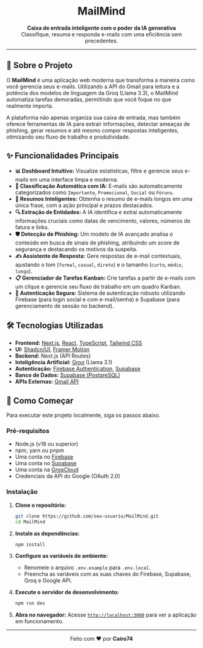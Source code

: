 <div align="center">
  <h1 align="center">MailMind</h1>
  <p align="center">
    <strong>Caixa de entrada inteligente com o poder da IA generativa</strong>
    <br />
    Classifique, resuma e responda e-mails com uma eficiência sem precedentes.
  </p>
</div>

---

## 🚀 Sobre o Projeto

O **MailMind** é uma aplicação web moderna que transforma a maneira como você gerencia seus e-mails. Utilizando a API do Gmail para leitura e a potência dos modelos de linguagem da Groq (Llama 3.3), o MailMind automatiza tarefas demoradas, permitindo que você foque no que realmente importa.

A plataforma não apenas organiza sua caixa de entrada, mas também oferece ferramentas de IA para extrair informações, detectar ameaças de phishing, gerar resumos e até mesmo compor respostas inteligentes, otimizando seu fluxo de trabalho e produtividade.

## ✨ Funcionalidades Principais

- **📊 Dashboard Intuitivo:** Visualize estatísticas, filtre e gerencie seus e-mails em uma interface limpa e moderna.
- **🤖 Classificação Automática com IA:** E-mails são automaticamente categorizados como `Importante`, `Promocional`, `Social` ou `Fóruns`.
- **📝 Resumos Inteligentes:** Obtenha o resumo de e-mails longos em uma única frase, com a ação principal e prazos destacados.
- **🔍 Extração de Entidades:** A IA identifica e extrai automaticamente informações cruciais como datas de vencimento, valores, números de fatura e links.
- **🛡️ Detecção de Phishing:** Um modelo de IA avançado analisa o conteúdo em busca de sinais de phishing, atribuindo um score de segurança e destacando os motivos da suspeita.
- **✍️ Assistente de Resposta:** Gere respostas de e-mail contextuais, ajustando o tom (`formal`, `casual`, `direto`) e o tamanho (`curto`, `médio`, `longo`).
- **📋 Gerenciador de Tarefas Kanban:** Crie tarefas a partir de e-mails com um clique e gerencie seu fluxo de trabalho em um quadro Kanban.
- **🔐 Autenticação Segura:** Sistema de autenticação robusto utilizando Firebase (para login social e com e-mail/senha) e Supabase (para gerenciamento de sessão no backend).

## 🛠️ Tecnologias Utilizadas

- **Frontend:** [Next.js](https://nextjs.org/), [React](https://reactjs.org/), [TypeScript](https://www.typescriptlang.org/), [Tailwind CSS](https://tailwindcss.com/)
- **UI:** [Shadcn/UI](https://ui.shadcn.com/), [Framer Motion](https://www.framer.com/motion/)
- **Backend:** Next.js (API Routes)
- **Inteligência Artificial:** [Groq](https://groq.com/) (Llama 3.1)
- **Autenticação:** [Firebase Authentication](https://firebase.google.com/docs/auth), [Supabase](https://supabase.io/)
- **Banco de Dados:** [Supabase (PostgreSQL)](https://supabase.io/docs/guides/database)
- **APIs Externas:** [Gmail API](https://developers.google.com/gmail/api)

## 🏁 Como Começar

Para executar este projeto localmente, siga os passos abaixo.

### Pré-requisitos

- Node.js (v18 ou superior)
- npm, yarn ou pnpm
- Uma conta no [Firebase](https://firebase.google.com/)
- Uma conta no [Supabase](https://supabase.io/)
- Uma conta na [GroqCloud](https://console.groq.com/)
- Credenciais da API do Google (OAuth 2.0)

### Instalação

1.  **Clone o repositório:**
    ```bash
    git clone https://github.com/seu-usuario/MailMind.git
    cd MailMind
    ```

2.  **Instale as dependências:**
    ```bash
    npm install
    ```

3.  **Configure as variáveis de ambiente:**
    - Renomeie o arquivo `.env.example` para `.env.local`.
    - Preencha as variáveis com as suas chaves do Firebase, Supabase, Groq e Google API.

4.  **Execute o servidor de desenvolvimento:**
    ```bash
    npm run dev
    ```

5.  **Abra no navegador:**
    Acesse [`http://localhost:3000`](http://localhost:3000) para ver a aplicação em funcionamento.

---

<p align="center">
  Feito com ❤️ por <strong>Cairo74</strong>
</p>

